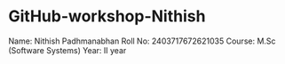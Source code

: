 # GitHub-workshop-Nithish
Name: Nithish Padhmanabhan
Roll No: 2403717672621035
Course: M.Sc (Software Systems)
Year: II year
